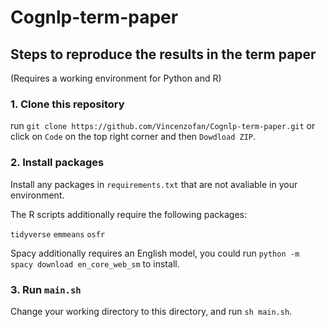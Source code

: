 # Cognlp-term-paper

## Steps to reproduce the results in the term paper

(Requires a working environment for Python and R)

### 1. Clone this repository 

run `git clone https://github.com/Vincenzofan/Cognlp-term-paper.git` or click on `Code` on the top right corner and then `Dowdload ZIP`.

### 2. Install packages 

Install any packages in `requirements.txt` that are not avaliable in your environment.

The R scripts additionally require the following packages:

`tidyverse`
`emmeans`
`osfr`

Spacy additionally requires an English model, you could run `python -m spacy download en_core_web_sm` to install.

### 3. Run `main.sh` 

Change your working directory to this directory, and run `sh main.sh`.
